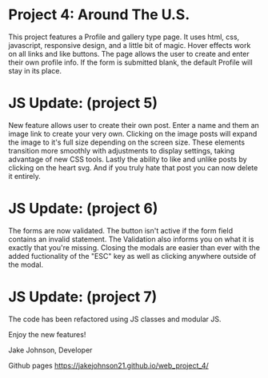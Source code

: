 # Project 4: Around The U.S.

This project features a Profile and gallery type page. It uses html, css, javascript, responsive design, and a little bit of magic. Hover effects work on all links and like buttons. The page allows the user to create and enter their own profile info. If the form is submitted blank, the default Profile will stay in its place.

# JS Update: (project 5)

New feature allows user to create their own post. Enter a name and them an image link to create your very own. Clicking on the image posts will expand the image to it's full size depending on the screen size. These elements transition more smoothly with adjustments to display settings, taking advantage of new CSS tools. Lastly the ability to like and unlike posts by clicking on the heart svg. And if you truly hate that post you can now delete it entirely.

# JS Update: (project 6)

The forms are now validated. The button isn't active if the form field contains an invalid statement. The Validation also informs you on what it is exactly that you're missing. Closing the modals are easier than ever with the added fuctionality of the "ESC" key as well as clicking anywhere outside of the modal.

# JS Update: (project 7)

The code has been refactored using JS classes and modular JS.

Enjoy the new features!

Jake Johnson,
Developer

Github pages https://jakejohnson21.github.io/web_project_4/
